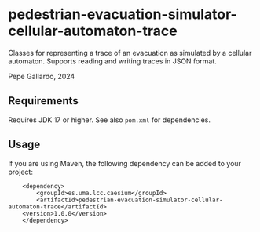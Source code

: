 # pedestrian-evacuation-simulator-cellular-automaton-trace
Classes for representing a trace of an evacuation as simulated by a cellular automaton. Supports reading and writing 
traces in JSON format.

Pepe Gallardo, 2024

## Requirements

Requires JDK 17 or higher. See also `pom.xml` for dependencies.

## Usage

If you are using Maven, the following dependency can be added to your project:

~~~
    <dependency>
    	<groupId>es.uma.lcc.caesium</groupId>
    	<artifactId>pedestrian-evacuation-simulator-cellular-automaton-trace</artifactId>
  	<version>1.0.0</version>
    </dependency>
~~~
